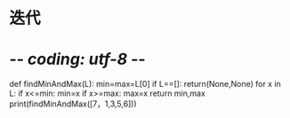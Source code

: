 # 迭代
# -*- coding: utf-8 -*-
def findMinAndMax(L):
	min=max=L[0]
	if L==[]:
		return(None,None)
	for x in L:
		if x<=min:
			min=x
		if x>=max:
			max=x
	return min,max
print(findMinAndMax([7，1,3,5,6]))
